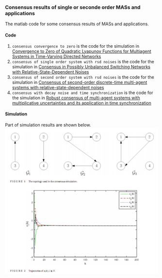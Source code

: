 ### Consensus results of single or seconde order MASs and applications
The matlab code for some consensus results of MASs and applications.

#### Code 
1. ``consensus convergence to zero`` is the code for the simulation in [Convergence to Zero of Quadratic Lyapunov Functions for Multiagent Systems in Time-Varying Directed Networks](https://ieeexplore.ieee.org/document/10172253/)
2. ``consensus of single order system with rsd noises`` is the code for the simulation in [Consensus in Possibly Unbalanced Switching Networks with Relative-State-Dependent Noises](https://www.tandfonline.com/doi/full/10.1080/00207721.2021.1954718)
3. ``consensus of second order system with rsd noises`` is the code for the simulation in [Consensus of second-order discrete-time multi-agent systems with relative-state-dependent noises](https://onlinelibrary.wiley.com/doi/abs/10.1002/rnc.3816)
4. ``consensus with decay noise and time synchronization`` is the code for the simulation in [Robust consensus of multi-agent systems with multiplicative uncertainties and its application in time synchronization](https://onlinelibrary.wiley.com/doi/abs/10.1002/rnc.6857)

#### Simulation
Part of simulation results are shown below.
![p](pics/consensus0.png)




